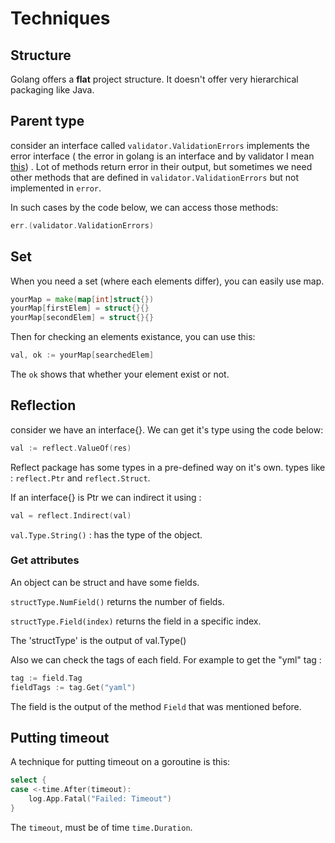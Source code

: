 # Techniques

## Structure

Golang offers a **flat** project structure. It doesn't offer very hierarchical packaging like Java. 

## Parent type 
consider an interface called `validator.ValidationErrors` implements the error interface ( the error in golang is an interface and by validator I mean [this]("github.com/go-playground/validator/v10")) . Lot of methods return error in their output, but sometimes we need other methods that are defined in `validator.ValidationErrors` but not implemented in `error`.

In such cases by the code below, we can access those methods:
```go
err.(validator.ValidationErrors)
```

## Set

When you need a set (where each elements differ), you can easily use map. 

```go
yourMap = make(map[int]struct{})
yourMap[firstElem] = struct{}{}
yourMap[secondElem] = struct{}{}
```

Then for checking an elements existance, you can use this:

```go
val, ok := yourMap[searchedElem]
```

The `ok` shows that whether your element exist or not. 

## Reflection

consider we have an interface{}. We can get it's type using the code below:
```go
val := reflect.ValueOf(res)
```

Reflect package has some types in a pre-defined way on it's own. types like : `reflect.Ptr` and `reflect.Struct`.

If an interface{} is Ptr we can indirect it using : 
```go
val = reflect.Indirect(val)
```

`val.Type.String()` : has the type of the object.

### Get attributes
An object can be struct and have some fields. 

`structType.NumField()` returns the number of fields.

`structType.Field(index)` returns the field in a specific index. 

The 'structType' is the output of val.Type() 

Also we can check the tags of each field. For example to get the "yml" tag : 
```go
tag := field.Tag
fieldTags := tag.Get("yaml")
```

The field is the output of the method `Field` that was mentioned before.

## Putting timeout 

A technique for putting timeout on a goroutine is this: 
```go
select {
case <-time.After(timeout):
    log.App.Fatal("Failed: Timeout")
}
```

The `timeout`, must be of time `time.Duration`.